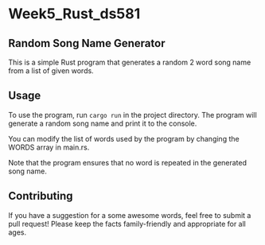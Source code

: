 # Week5_Rust_ds581

## Random Song Name Generator
This is a simple Rust program that generates a random 2 word song name from a list of given words. 

## Usage
To use the program, run `cargo run` in the project directory. The program will generate a random song name and print it to the console.

You can modify the list of words used by the program by changing the WORDS array in main.rs.

Note that the program ensures that no word is repeated in the generated song name.

## Contributing
If you have a suggestion for a some awesome words, feel free to submit a pull request! Please keep the facts family-friendly and appropriate for all ages.


